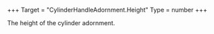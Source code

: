 +++
Target = "CylinderHandleAdornment.Height"
Type = number
+++

The height of the cylinder adornment.
